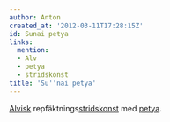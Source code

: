 ```yaml
---
author: Anton
created_at: '2012-03-11T17:28:15Z'
id: Sunai petya
links:
  mention:
  - Alv
  - petya
  - stridskonst
title: 'Su''nai petya'
---
```


[Alvisk] repfäktnings[stridskonst] med [petya].

  [Alvisk]: Alv
  [stridskonst]: stridskonst
  [petya]: petya
